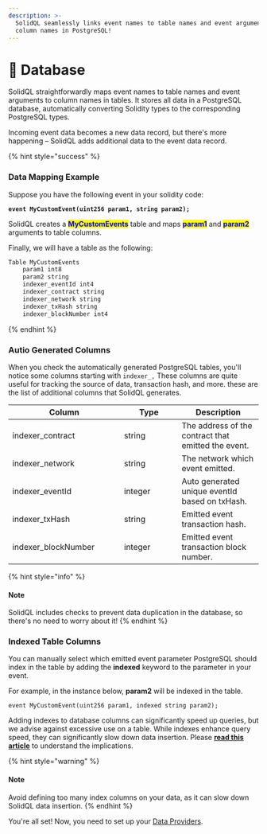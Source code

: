 ```yaml
---
description: >-
  SolidQL seamlessly links event names to table names and event arguments to
  column names in PostgreSQL!
---
```


# 📒 Database

SolidQL straightforwardly maps event names to table names and event arguments to column names in tables. It stores all data in a PostgreSQL database, automatically converting Solidity types to the corresponding PostgreSQL types.&#x20;

Incoming event data becomes a new data record, but there's more happening – SolidQL adds additional data to the event data record.

{% hint style="success" %}
### Data Mapping Example

Suppose you have the following event in your solidity code:&#x20;

<pre class="language-solidity"><code class="lang-solidity"><strong>event MyCustomEvent(uint256 param1, string param2);
</strong></code></pre>

SolidQL creates a <mark style="color:blue;">**MyCustomEvents**</mark> table and maps <mark style="color:blue;">**param1**</mark> and <mark style="color:blue;">**param2**</mark> arguments to table columns.

Finally, we will have a table as the following:

```css
Table MyCustomEvents
    param1 int8
    param2 string
    indexer_eventId int4
    indexer_contract string
    indexer_network string
    indexer_txHash string
    indexer_blockNumber int4
```
{% endhint %}

### Autio Generated Columns

When you check the automatically generated PostgreSQL tables, you'll notice some columns starting with `indexer_,` These columns are quite useful for tracking the source of data, transaction hash, and more. these are the list of additional columns that SolidQL generates.

<table><thead><tr><th width="209">Column</th><th width="100">Type</th><th>Description</th></tr></thead><tbody><tr><td>indexer_contract</td><td>string</td><td>The address of the contract that emitted the event.</td></tr><tr><td>indexer_network</td><td>string</td><td>The network which event emitted.</td></tr><tr><td>indexer_eventId</td><td>integer</td><td>Auto generated unique eventId based on txHash.</td></tr><tr><td>indexer_txHash</td><td>string</td><td>Emitted event transaction hash.</td></tr><tr><td>indexer_blockNumber</td><td>integer</td><td>Emitted event transaction block number.</td></tr></tbody></table>

{% hint style="info" %}
#### Note

SolidQL includes checks to prevent data duplication in the database, so there's no need to worry about it!&#x20;
{% endhint %}

### Indexed Table Columns

You can manually select which emitted event parameter PostgreSQL should index in the table by adding the **indexed** keyword to the parameter in your event.&#x20;

For example, in the instance below, **param2** will be indexed in the table.

```solidity
event MyCustomEvent(uint256 param1, indexed string param2);
```

Adding indexes to database columns can significantly speed up queries, but we advise against excessive use on a table. While indexes enhance query speed, they can significantly slow down data insertion. Please [**read this article**](https://planetscale.com/blog/what-are-the-disadvantages-of-database-indexes#downsides-of-database-indexes) to understand the implications.

{% hint style="warning" %}
#### Note

Avoid defining too many index columns on your data, as it can slow down SolidQL data insertion.
{% endhint %}

You're all set! Now, you need to set up your [Data Providers](providers.md).
